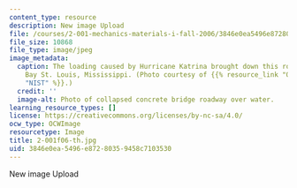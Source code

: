 ```yaml
---
content_type: resource
description: New image Upload
file: /courses/2-001-mechanics-materials-i-fall-2006/3846e0ea5496e87280359458c7103530_2-001f06-th.jpg
file_size: 10868
file_type: image/jpeg
image_metadata:
  caption: The loading caused by Hurricane Katrina brought down this roadway over
    Bay St. Louis, Mississippi. (Photo courtesy of {{% resource_link "06346f60-d93c-49c3-b956-883630494c21"
    "NIST" %}}.)
  credit: ''
  image-alt: Photo of collapsed concrete bridge roadway over water.
learning_resource_types: []
license: https://creativecommons.org/licenses/by-nc-sa/4.0/
ocw_type: OCWImage
resourcetype: Image
title: 2-001f06-th.jpg
uid: 3846e0ea-5496-e872-8035-9458c7103530
---
```

New image Upload
